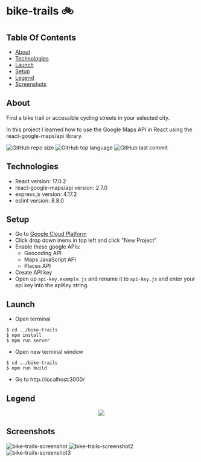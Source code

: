 # bike-trails 🚲

## Table Of Contents
  * [About](#about)
  * [Technologies](#technologies)
  * [Launch](#launch)
  * [Setup](#setup)
  * [Legend](#legend)
  * [Screenshots](#screenshots)

## About
Find a bike trail or accessible cycling streets in your selected city.

In this project I learned how to use the Google Maps API in React using the react-google-maps/api library.

![GitHub repo size](https://img.shields.io/github/repo-size/randallwstanford/bike-trails?style=plastic)
![GitHub top language](https://img.shields.io/github/languages/top/randallwstanford/bike-trails?style=plastic)
![GitHub last commit](https://img.shields.io/github/last-commit/randallwstanford/bike-trails?color=red&style=plastic)

## Technologies
 - React version: 17.0.2
 - react-google-maps/api version: 2.7.0
 - express.js version: 4.17.2
 - eslint version: 8.8.0
 
## Setup
- Go to [Google Cloud Platform](https://console.cloud.google.com)
- Click drop down menu in top left and click "New Project"
- Enable these google APIs:
  - Geocoding API
  - Maps JavaScript API
  - Places API
- Create API key
- Open up `api-key.example.js` and rename it to `api-key.js` and enter your api key into the apiKey string.

## Launch
- Open terminal
```
$ cd ../bike-trails
$ npm install
$ npm run server
```
- Open new terminal window
```
$ cd ../bike-trails
$ npm run build
```
- Go to http://localhost:3000/

## Legend
<div align="center"> 
 <img src="https://user-images.githubusercontent.com/83252804/152416331-c610d3bf-7632-4c6c-b5fa-3af8c2034ba0.png" />
</div>

## Screenshots
![bike-trails-screenshot](https://user-images.githubusercontent.com/83252804/152413877-c9802309-fb35-4572-acc4-9f6f50abe303.png)
![bike-trails-screenshot2](https://user-images.githubusercontent.com/83252804/152415886-42f1a5ee-df1f-449f-b84b-b4213bbf7e7b.png)
![bike-trails-screenshot3](https://user-images.githubusercontent.com/83252804/152416127-c1ac5b8a-c5f5-45de-9cc4-d593258cebd5.png)
